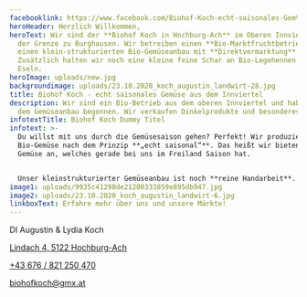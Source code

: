 ```yaml
---
facebooklink: https://www.facebook.com/Biohof-Koch-echt-saisonales-Gem%C3%BCse-aus-dem-Innviertel-108494664222849/
heroHeader: Herzlich Willkommen,
heroText: Wir sind der **Biohof Koch in Hochburg-Ach** im Oberen Innviertel an
  der Grenze zu Burghausen. Wir betreiben einen **Bio-Marktfruchtbetrieb** und
  einen klein-strukturierten Bio-Gemüseanbau mit **Direktvermarktung**.
  Zusätzlich halten wir noch eine kleine feine Schar an Bio-Legehennen und vier
  Eseln.
heroImage: uploads/new.jpg
backgroundimage: uploads/23.10.2020_koch_augustin_landwirt-28.jpg
title: Biohof Koch - echt saisonales Gemüse aus dem Innviertel
description: Wir sind ein Bio-Betrieb aus dem oberen Innviertel und haben mit
  dem Gemüseanbau begonnen. Wir verkaufen Dinkelprodukte und besonderes Gemüse.
infotextTitle: Biohof Koch Dummy Titel
infotext: >-
  Du willst mit uns durch die Gemüsesaison gehen? Perfekt! Wir produzieren das
  Bio-Gemüse nach dem Prinzip **„echt saisonal“**. Das heißt wir bieten nur das
  Gemüse an, welches gerade bei uns im Freiland Saison hat.


  Unser kleinstrukturierter Gemüseanbau ist noch **reine Handarbeit**. Wir setzen, pflegen und ernten per Hand. Unser Biogemüse gibt es bei uns auf Märkten und im **Hofladen** zu erwerben. Mit unserem **abwechselnden Sortiment** möchten wir euch eine genussvolle Abwechslung bieten. Unser Gemüse stammt aus **100% Eigenproduktion**.
image1: uploads/9935c41298de21200333859e895db947.jpg
image2: uploads/23.10.2020_koch_augustin_landwirt-6.jpg
linkboxText: Erfahre mehr über uns und unsere Märkte!
---
```


DI Augustin & Lydia Koch

[Lindach 4, 5122 Hochburg-Ach](https://goo.gl/maps/bKrKznbMTmFijf5s9)

[+43 676 / 821 250 470](tel:+43676821250470)

[biohofkoch@gmx.at](mailto:biohofkoch@gmx.at)
